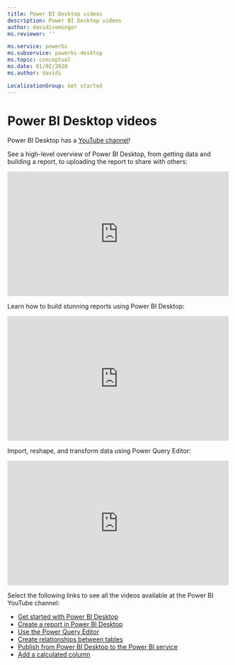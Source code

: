 ```yaml
---
title: Power BI Desktop videos
description: Power BI Desktop videos
author: davidiseminger
ms.reviewer: ''

ms.service: powerbi
ms.subservice: powerbi-desktop
ms.topic: conceptual
ms.date: 01/02/2020
ms.author: davidi

LocalizationGroup: Get started
---
```

# Power BI Desktop videos

Power BI Desktop has a [YouTube channel](https://www.youtube.com/playlist?list=PL1N57mwBHtN2q1WbU5O29rrn_A0lkVv9p)!

See a high-level overview of Power BI Desktop, from getting data and building a report, to uploading the report to share with others: 
&nbsp;
<iframe width="500" height="281" src="https://www.youtube.com/embed/Qgam9M8I0xA" frameborder="0" allowfullscreen></iframe>

Learn how to build stunning reports using Power BI Desktop:
&nbsp;
<iframe width="500" height="281" src="https://www.youtube.com/embed/IMAsitQ2cAc" frameborder="0" allowfullscreen></iframe> 

Import, reshape, and transform data using Power Query Editor:
&nbsp;
<iframe width="500" height="281" src="https://www.youtube.com/embed/ByIUx-HmQbw" frameborder="0" allowfullscreen></iframe> 

Select the following links to see all the videos available at the Power BI YouTube channel:

- [Get started with Power BI Desktop](https://www.youtube.com/watch?v=Qgam9M8I0xA)
- [Create a report in Power BI Desktop](https://www.youtube.com/watch?v=IMAsitQ2cAc)
- [Use the Power Query Editor](https://www.youtube.com/watch?v=ByIUx-HmQbw)
- [Create relationships between tables](https://www.youtube.com/watch?v=fVW4MCr0APA)
- [Publish from Power BI Desktop to the Power BI service](https://www.youtube.com/watch?v=ObwsFdC9e94)
- [Add a calculated column](https://www.youtube.com/watch?v=62mLfiNcqVM)
